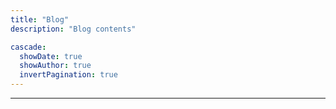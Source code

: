 ```yaml
---
title: "Blog"
description: "Blog contents"

cascade:
  showDate: true
  showAuthor: true
  invertPagination: true
---
```



---
